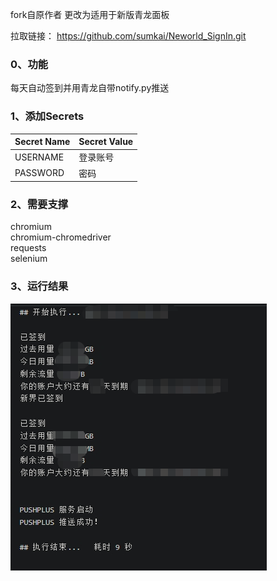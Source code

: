 fork自原作者
更改为适用于新版青龙面板  

拉取链接： https://github.com/sumkai/Neworld_SignIn.git

### 0、功能

每天自动签到并用青龙自带notify.py推送

### 1、添加Secrets
| Secret Name  | Secret Value     |
| -----------  | ---------------- |
| USERNAME     | 登录账号 |
| PASSWORD     | 密码 |

### 2、需要支撑

chromium  
chromium-chromedriver  
requests  
selenium  

### 3、运行结果
![](image.png)
